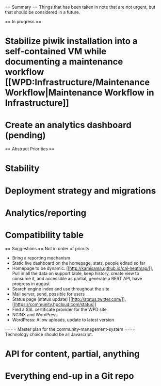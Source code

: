 == Summary ==
Things that has been taken in note that are not urgent, but that should be considered in a future.

== In progress ==
# Stabilize piwik installation into a self-contained VM while documenting a maintenance workflow [[WPD:Infrastructure/MaintenanceWorkflow|Maintenance Workflow in Infrastructure]]
# Create an analytics dashboard (pending)

== Abstract Priorities ==
# Stability
# Deployment strategy and migrations
# Analytics/reporting
# Compatibility table

== Suggestions ==
Not in order of priority.

*  Bring a reporting mechanism
*  Static live dashboard on the homepage, stats, people edited so far
*  Homepage to be dynamic: [[http://kamisama.github.io/cal-heatmap/]],  Pull in all the data on support table, keep history, create view to consume it, and accessible as partial, generate a REST API, have progress in august
*  Search engine index and use throughout the site
*  Mail server, send, possible for users
* Status page (status update) [[http://status.twitter.com/]], [[https://community.hpcloud.com/status]]  
* Find a SSL certificate provider for the WPD site
* NGINX and WordPress
* WordPress: Allow uploads, update to latest version

==== Master plan for the community-management-system ====
Technology choice should be all Javascript.

# API for content, partial, anything
# Everything end-up in a Git repo